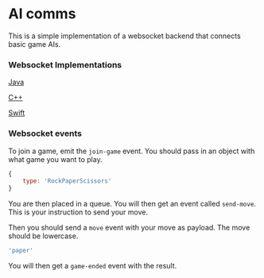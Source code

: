 # AI comms

This is a simple implementation of a websocket backend that connects basic game AIs.


### Websocket Implementations
[Java](https://github.com/socketio/socket.io-client-java)

[C++](https://github.com/socketio/socket.io-client-cpp)

[Swift](https://github.com/socketio/socket.io-client-swift)


### Websocket events

To join a game, emit the `join-game` event.
You should pass in an object with what game you want to play.
```javascript
{
    type: 'RockPaperScissors'
}
```
You are then placed in a queue.
You will then get an event called `send-move`.
This is your instruction to send your move.

Then you should send a `move` event with your move as payload.
The move should be lowercase.
```javascript
'paper'
```

You will then get a `game-ended` event with the result.
